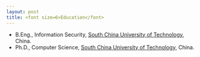 ```yaml
---
layout: post
title: <font size=6>Education</font>
---
```

<ul>
<li><span style="font-size: 100%;">B.Eng., Information Security, <a href="http://www.scut.edu.cn/cs">South China University of Technology</a>, China.</span></li>
<li><span style="font-size: 100%;">Ph.D., Computer Science, <a href="http://ww1.math.nus.edu.sg/">South China University of Technology</a>, China.</span></li>
</ul>

